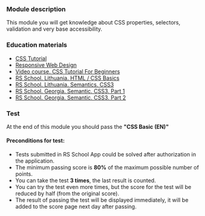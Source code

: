 ### Module description
This module you will get knowledge about CSS properties, selectors, validation and very base accessibility.

### Education materials
* [CSS Tutorial](https://www.w3schools.com/css/)
* [Responsive Web Design](https://www.freecodecamp.org/learn/2022/responsive-web-design)
* [Video course. CSS Tutorial For Beginners](https://www.youtube.com/watch?v=I9XRrlOOazo&list=PL4cUxeGkcC9gQeDH6xYhmO-db2mhoTSrT)
* [RS School. Lithuania. HTML / CSS Basics](https://youtu.be/YiLqgZY4xCU)
* [RS School. Lithuania. Semantics. CSS3](https://youtu.be/9T6Ho--eqGc)
* [RS School. Georgia. Semantic. CSS3. Part 1](https://youtu.be/yLpUsbequS4)
* [RS School. Georgia. Semantic. CSS3. Part 2](https://youtu.be/pgkUZFdcKSU)

### Test
At the end of this module you should pass the **"CSS Basic (EN)"**

#### Preconditions for test:
* Tests submitted in RS School App could be solved after authorization in the application.
* The minimum passing score is **80%** of the maximum possible number of points.
* You can take the test **3 times**, the last result is counted.
* You can try the test even more times, but the score for the test will be reduced by half (from the original score).
* The result of passing the test will be displayed immediately, it will be added to the score page next day after passing.




